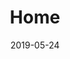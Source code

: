 ---
layout: home
title: Home
sitemap:
      changefreq: weekly
      priority: "1.0"
date: "2019-05-24"
---
